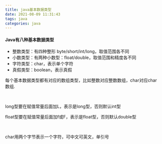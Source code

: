```yaml
---
title: java基本数据类型
date: 2021-08-09 11:31:43
tags: java
categories: java
---
```


#### Java有八种基本数据类型

- 整数类型：有四种整形 byte/short/int/long，取值范围各不同
- 小数类型：有两种小数型：float/double，取值范围和精度各不同
- 字符类型：char，表示单个字符
- 真假类型：boolean，表示真假  

每个基本数据类型都有对应的数组类型，比如整数对应整数数组，char对应char数组.

​          

long型要在赋值常量后面加L，表示是long型，否则默认int型 

float型要在赋值常量后面加f或F，表示是float型，否则默认double型   

​       


char用两个字节表示一个字符，可中文可英文，单引号   

